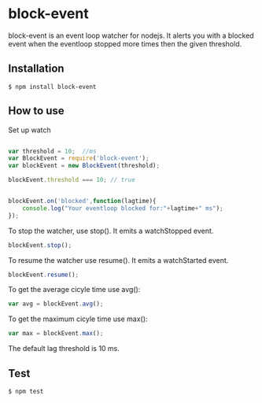 # block-event
block-event is an event loop watcher for nodejs. It alerts you with a blocked event when the eventloop stopped more times then the given threshold.

## Installation

```
$ npm install block-event
```

## How to use

Set up watch

```javascript

var threshold = 10;  //ms
var BlockEvent = require('block-event');
var blockEvent = new BlockEvent(threshold);

blockEvent.threshold === 10; // true


blockEvent.on('blocked',function(lagtime){
    console.log("Your eventloop blocked for:"+lagtime+" ms");
});

```

To stop the watcher, use stop(). It emits a watchStopped event.

```javascript
blockEvent.stop();
```

To resume the watcher use resume(). It emits a watchStarted event.

```javascript
blockEvent.resume();
```

To get the average cicyle time use avg():

```javascript
var avg = blockEvent.avg();
```

To get the maximum cicyle time use max():

```javascript
var max = blockEvent.max();
```

The default lag threshold is 10 ms.

## Test

```
$ npm test
```


